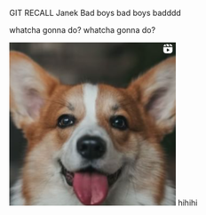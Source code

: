 GIT RECALL Janek
Bad boys bad boys
badddd

whatcha gonna do?
whatcha gonna do?

<img src="./assets/corgi.png" alt="drawing" width="300"/>
hihihi